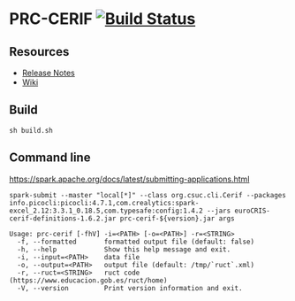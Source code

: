 # PRC-CERIF   [![Build Status](https://github.com/CSUC/PRC-CSV2XML/actions/workflows/main.yml/badge.svg)](https://github.com/CSUC/PRC-CSV2XML/actions/workflows/main.yml)

## Resources
* [Release Notes](../../releases)
* [Wiki](../../wiki/Home)

## Build

```
sh build.sh
```

## Command line
https://spark.apache.org/docs/latest/submitting-applications.html
```
spark-submit --master "local[*]" --class org.csuc.cli.Cerif --packages info.picocli:picocli:4.7.1,com.crealytics:spark-excel_2.12:3.3.1_0.18.5,com.typesafe:config:1.4.2 --jars euroCRIS-cerif-definitions-1.6.2.jar prc-cerif-${version}.jar args
```
```
Usage: prc-cerif [-fhV] -i=<PATH> [-o=<PATH>] -r=<STRING>
  -f, --formatted       formatted output file (default: false)
  -h, --help            Show this help message and exit.
  -i, --input=<PATH>    data file
  -o, --output=<PATH>   output file (default: /tmp/`ruct`.xml)
  -r, --ruct=<STRING>   ruct code (https://www.educacion.gob.es/ruct/home)
  -V, --version         Print version information and exit.
```
